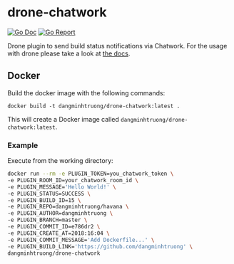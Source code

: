 # drone-chatwork

[![Go Doc](https://godoc.org/github.com/Drillster/drone-email?status.svg)](http://godoc.org/github.com/Drillster/drone-email)
[![Go Report](https://goreportcard.com/badge/github.com/Drillster/drone-email)](https://goreportcard.com/report/github.com/Drillster/drone-email)

Drone plugin to send build status notifications via Chatwork. For the usage with drone  please take a look at [the docs](http://readme.drone.io/).

## Docker

Build the docker image with the following commands:

```
docker build -t dangminhtruong/drone-chatwork:latest .
```

This will create a Docker image called `dangminhtruong/drone-chatwork:latest`.

### Example
Execute from the working directory:

```sh
docker run --rm -e PLUGIN_TOKEN=you_chatwork_token \
-e PLUGIN_ROOM_ID=your_chatwork_room_id \
-e PLUGIN_MESSAGE='Hello World!' \
-e PLUGIN_STATUS=SUCCESS \
-e PLUGIN_BUILD_ID=15 \
-e PLUGIN_REPO=dangminhtruong/havana \
-e PLUGIN_AUTHOR=dangminhtruong \
-e PLUGIN_BRANCH=master \
-e PLUGIN_COMMIT_ID=e786dr2 \
-e PLUGIN_CREATE_AT=2018:16:04 \
-e PLUGIN_COMMIT_MESSAGE='Add Dockerfile...' \
-e PLUGIN_BUILD_LINK='https://github.com/dangminhtruong' \
dangminhtruong/drone-chatwork
```